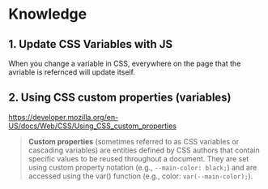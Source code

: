 # Knowledge 

## 1. Update CSS Variables with JS

When you change a variable in CSS, everywhere on the page that the avriable is refernced will update itself.

## 2. Using CSS custom properties (variables)

https://developer.mozilla.org/en-US/docs/Web/CSS/Using_CSS_custom_properties

> **Custom properties** (sometimes referred to as CSS variables or cascading variables) are entities defined by CSS authors that contain specific values to be reused throughout a document. They are set using custom property notation (e.g., `--main-color: black;`) and are accessed using the var() function (e.g., color: `var(--main-color);`).